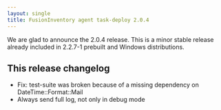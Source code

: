 ```yaml
---
layout: single
title: FusionInventory agent task-deploy 2.0.4
---
```


We are glad to announce the 2.0.4 release. This is a minor stable release already included in 2.2.7-1 prebuilt and Windows distributions.

## This release changelog

* Fix: test-suite was broken because of a missing dependency on
  DateTime::Format::Mail
* Always send full log, not only in debug mode
